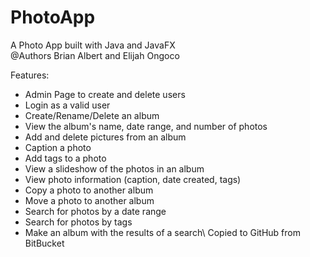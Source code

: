 # PhotoApp
A Photo App built with Java and JavaFX\
@Authors Brian Albert and Elijah Ongoco

Features:
- Admin Page to create and delete users
- Login as a valid user
- Create/Rename/Delete an album
- View the album's name, date range, and number of photos
- Add and delete pictures from an album
- Caption a photo
- Add tags to a photo
- View a slideshow of the photos in an album
- View photo information (caption, date created, tags)
- Copy a photo to another album
- Move a photo to another album
- Search for photos by a date range
- Search for photos by tags
- Make an album with the results of a search\\
Copied to GitHub from BitBucket
